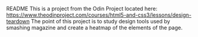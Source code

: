 README
This is a project from the Odin Project located here:  https://www.theodinproject.com/courses/html5-and-css3/lessons/design-teardown
 The point of this project is to study design tools used by smashing magazine and create a heatmap of the elements of the page.
